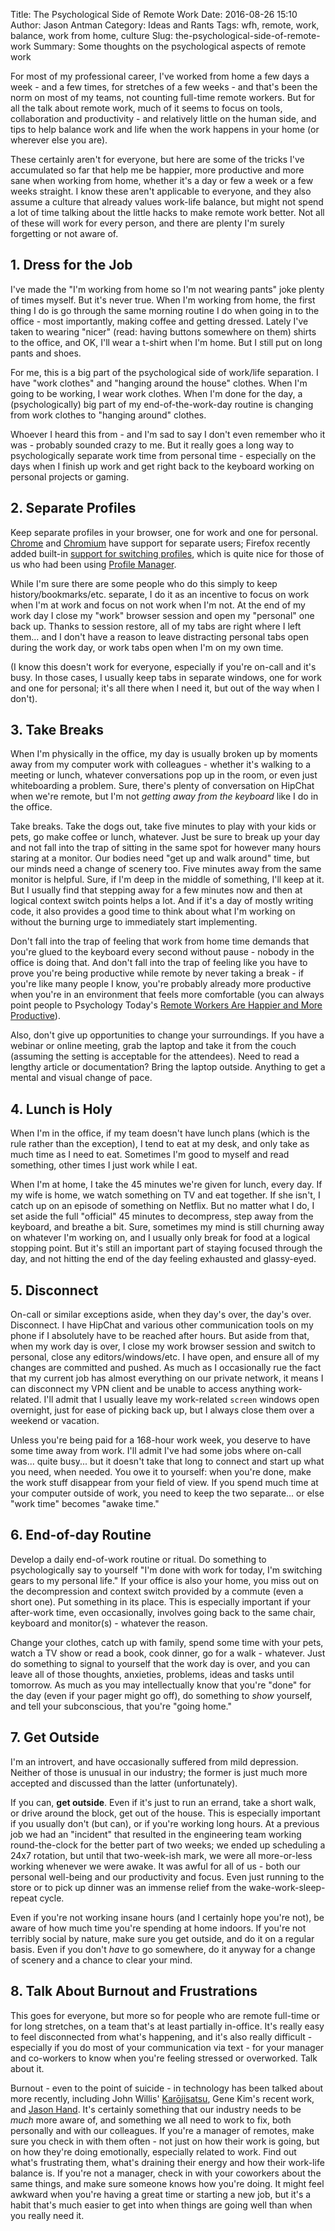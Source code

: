 Title: The Psychological Side of Remote Work
Date: 2016-08-26 15:10
Author: Jason Antman
Category: Ideas and Rants
Tags: wfh, remote, work, balance, work from home, culture
Slug: the-psychological-side-of-remote-work
Summary: Some thoughts on the psychological aspects of remote work

For most of my professional career, I've worked from home a few days a week - and a few times, for
stretches of a few weeks - and that's been the norm on most of my teams, not counting full-time
remote workers. But for all the talk about remote work, much of it seems to focus on tools,
collaboration and productivity - and relatively little on the human side, and tips to help
balance work and life when the work happens in your home (or wherever else you are).

These certainly aren't for everyone, but here are some of the tricks I've accumulated so
far that help me be happier, more productive and more sane when working from home, whether
it's a day or few a week or a few weeks straight. I know these aren't applicable to everyone,
and they also assume a culture that already values work-life balance, but might not spend
a lot of time talking about the little hacks to make remote work better. Not all of these
will work for every person, and there are plenty I'm surely forgetting or not aware of.

## 1. Dress for the Job

I've made the "I'm working from home so I'm not wearing pants" joke plenty of times
myself. But it's never true. When I'm working from home, the first thing I do is
go through the same morning routine I do when going in to the office - most importantly,
making coffee and getting dressed. Lately I've taken to wearing "nicer" (read: having
buttons somewhere on them) shirts to the office, and OK, I'll wear a t-shirt when I'm
home. But I still put on long pants and shoes.

For me, this is a big part of the psychological side of work/life separation. I have
"work clothes" and "hanging around the house" clothes. When I'm going to be working,
I wear work clothes. When I'm done for the day, a (psychologically) big part of my
end-of-the-work-day routine is changing from work clothes to "hanging around" clothes.


Whoever I heard this from - and I'm sad to say I don't even remember who it was - probably
sounded crazy to me. But it really goes a long way to psychologically separate work time
from personal time - especially on the days when I finish up work and get right back to
the keyboard working on personal projects or gaming.

## 2. Separate Profiles

Keep separate profiles in your browser, one for work and one for personal.
[Chrome](https://support.google.com/chrome/answer/2364824?hl=en) and
[Chromium](https://www.chromium.org/user-experience/multi-profiles) have support
for separate users; Firefox recently added built-in
[support for switching profiles](https://support.mozilla.org/en-US/kb/profile-manager-create-and-remove-firefox-profiles),
which is quite nice for those of us who had been using [Profile Manager](https://developer.mozilla.org/en-US/docs/Mozilla/Profile_Manager).

While I'm sure there are some people who do this simply to keep history/bookmarks/etc. separate,
I do it as an incentive to focus on work when I'm at work and focus on not work when I'm not.
At the end of my work day I close my "work" browser session and open my "personal" one back
up. Thanks to session restore, all of my tabs are right where I left them... and I don't have
a reason to leave distracting personal tabs open during the work day, or work tabs open
when I'm on my own time.

(I know this doesn't work for everyone, especially if you're on-call and it's busy. In those
cases, I usually keep tabs in separate windows, one for work and one for personal; it's all
there when I need it, but out of the way when I don't).

## 3. Take Breaks

When I'm physically in the office, my day is usually broken up by moments away from my computer
work with colleagues - whether it's walking to a meeting or lunch, whatever conversations pop up
in the room, or even just whiteboarding a problem. Sure, there's plenty of conversation on HipChat
when we're remote, but I'm not _getting away from the keyboard_ like I do in the office.

Take breaks. Take the dogs out, take five minutes to play with your kids or pets, go make coffee
or lunch, whatever. Just be sure to break up your day and not fall into the trap of sitting in
the same spot for however many hours staring at a monitor. Our bodies need "get up and walk around"
time, but our minds need a change of scenery too. Five minutes away from the same monitor is helpful.
Sure, if I'm deep in the middle of something, I'll keep at it. But I usually find that stepping
away for a few minutes now and then at logical context switch points helps a lot. And if it's
a day of mostly writing code, it also provides a good time to think about what I'm working on
without the burning urge to immediately start implementing.

Don't fall into the trap of feeling that work from home time demands that
you're glued to the keyboard every second without pause - nobody in the office is doing that.
And don't fall into the trap of feeling like you have to prove you're being productive while
remote by never taking a break - if you're like many people I know, you're probably already
more productive when you're in an environment that feels more comfortable (you can always
point people to Psychology Today's
[Remote Workers Are Happier and More Productive](https://www.psychologytoday.com/blog/mind-the-manager/201605/remote-workers-are-happier-and-more-productive)).

Also, don't give up opportunities to change your surroundings. If you have a webinar or
online meeting, grab the laptop and take it from the couch (assuming the setting is acceptable
for the attendees). Need to read a lengthy article or documentation? Bring the laptop
outside. Anything to get a mental and visual change of pace.

## 4. Lunch is Holy

When I'm in the office, if my team doesn't have lunch plans (which is the rule rather
than the exception), I tend to eat at my desk, and only take as much time as I need
to eat. Sometimes I'm good to myself and read something, other times I just work while
I eat.

When I'm at home, I take the 45 minutes we're given for lunch, every day. If my wife is
home, we watch something on TV and eat together. If she isn't, I catch up on an episode
of something on Netflix. But no matter what I do, I set aside the full "official"
45 minutes to decompress, step away from the keyboard, and breathe a bit. Sure, sometimes
my mind is still churning away on whatever I'm working on, and I usually only break
for food at a logical stopping point. But it's still an important part of staying
focused through the day, and not hitting the end of the day feeling exhausted and
glassy-eyed.

## 5. Disconnect

On-call or similar exceptions aside, when they day's over, the day's over. Disconnect.
I have HipChat and various other communication tools on my phone if I absolutely have
to be reached after hours. But aside from that, when my work day is over, I close my
work browser session and switch to personal, close any editors/windows/etc. I have open,
and ensure all of my changes are committed and pushed. As much as I occasionally rue
the fact that my current job has almost everything on our private network, it means
I can disconnect my VPN client and be unable to access anything work-related. I'll
admit that I usually leave my work-related ``screen`` windows open overnight, just
for ease of picking back up, but I always close them over a weekend or vacation.

Unless you're being paid for a 168-hour work week, you deserve to have some time
away from work. I'll admit I've had some jobs where on-call was... quite busy...
but it doesn't take that long to connect and start up what you need, when needed.
You owe it to yourself: when you're done, make the work stuff disappear from your
field of view. If you spend much time at your computer outside of work, you need
to keep the two separate... or else "work time" becomes "awake time."

## 6. End-of-day Routine

Develop a daily end-of-work routine or ritual. Do something to psychologically say
to yourself "I'm done with work for today, I'm switching gears to my personal life."
If your office is also your home, you miss out on the decompression and context switch
provided by a commute (even a short one). Put something in its place. This is
especially important if your after-work time, even occasionally, involves going back
to the same chair, keyboard and monitor(s) - whatever the reason.

Change your clothes, catch up with family, spend some time with your pets, watch a TV
show or read a book, cook dinner, go for a walk - whatever. Just do something to signal
to yourself that the work day is over, and you can leave all of those thoughts, anxieties,
problems, ideas and tasks until tomorrow. As much as you may intellectually know that
you're "done" for the day (even if your pager might go off), do something to _show_
yourself, and tell your subconscious, that you're "going home."

## 7. Get Outside

I'm an introvert, and have occasionally suffered from mild depression. Neither of those
is unusual in our industry; the former is just much more accepted and discussed
than the latter (unfortunately).

If you can, __get outside__. Even if it's just to run an errand, take a short walk,
or drive around the block, get out of the house. This is especially important if
you usually don't (but can), or if you're working long hours. At a previous job
we had an "incident" that resulted in the engineering team working round-the-clock
for the better part of two weeks; we ended up scheduling a 24x7 rotation, but until
that two-week-ish mark, we were all more-or-less working whenever we were awake.
It was awful for all of us - both our personal well-being and our productivity
and focus. Even just running to the store or to pick up dinner was an immense
relief from the wake-work-sleep-repeat cycle.

Even if you're not working insane hours (and I certainly hope you're not), be aware
of how much time you're spending at home indoors. If you're not terribly social by
nature, make sure you get outside, and do it on a regular basis. Even if you don't
_have_ to go somewhere, do it anyway for a change of scenery and a chance to clear
your mind.

## 8. Talk About Burnout and Frustrations

This goes for everyone, but more so for people who are remote full-time or for
long stretches, on a team that's at least partially in-office. It's really easy
to feel disconnected from what's happening, and it's also really difficult -
especially if you do most of your communication via text - for your manager and
co-workers to know when you're feeling stressed or overworked. Talk about it.

Burnout - even to the point of suicide - in technology has been talked about
more recently, including John Willis'
[Karōjisatsu](http://itrevolution.com/karojisatsu/), Gene Kim's recent work,
and [Jason Hand](https://victorops.com/blog/burnout-in-tech/). It's certainly
something that our industry needs to be _much_ more aware of, and something we
all need to work to fix, both personally and with our colleagues. If you're a
manager of remotes, make sure you check in with them often - not just on how
their work is going, but on how they're doing emotionally, especially related
to work. Find out what's frustrating them, what's draining their energy and
how their work-life balance is. If you're not a manager, check in with your
coworkers about the same things, and make sure someone knows how you're doing.
It might feel awkward when you're having a great time or starting a new job,
but it's a habit that's much easier to get into when things are going well
than when you really need it.
